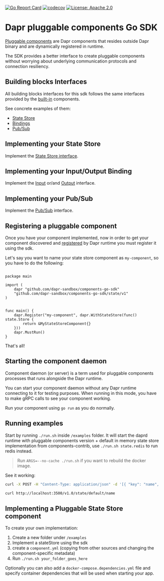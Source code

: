 [![Go Report Card](https://goreportcard.com/badge/github.com/dapr-sandbox/components-go-sdk)](https://goreportcard.com/report/github.com/dapr-sandbox/components-go-sdk)
[![codecov](https://codecov.io/gh/dapr-sandbox/components-go-sdk/branch/main/graph/badge.svg)](https://codecov.io/gh/dapr-sandbox/components-go-sdk)
[![License: Apache 2.0](https://img.shields.io/badge/License-Apache_2.0-blue.svg)](https://github.com/dapr-sandbox/components-go-sdk/blob/main/LICENSE)

# Dapr pluggable components Go SDK

[Pluggable components](https://docs.dapr.io/concepts/components-concept/#built-in-and-pluggable-components) are Dapr components that resides outside Dapr binary and are dynamically registered in runtime.

The SDK provides a better interface to create pluggable components without worrying about underlying communication protocols and connection resiliency.

## Building blocks Interfaces

All building blocks interfaces for this sdk follows the same interfaces provided by the [built-in](https://github.com/dapr/components-contrib) components.

See concrete examples of them:

- [State Store](https://github.com/dapr/components-contrib/tree/master/state)
- [Bindings](https://github.com/dapr/components-contrib/tree/master/bindings)
- [Pub/Sub](https://github.com/dapr/components-contrib/tree/master/pubsub)

## Implementing your State Store

Implement the [State Store interface](https://github.com/dapr/components-contrib/blob/master/state/store.go#L23).

## Implementing your Input/Output Binding

Implement the [Input](https://github.com/dapr/components-contrib/blob/master/bindings/input_binding.go#L24) or/and [Output](https://github.com/dapr/components-contrib/blob/master/bindings/output_binding.go#L24) interface.

## Implementing your Pub/Sub

Implement the [Pub/Sub](https://github.com/dapr/components-contrib/blob/master/pubsub/pubsub.go#L24) interface.

## Registering a pluggable component

Once you have your component implemented, now in order to get your component discovered and [registered](https://docs.dapr.io/operations/components/pluggable-components/pluggable-components-registration/) by Dapr runtime you must register it using the sdk.

Let's say you want to name your state store component as `my-component`, so you have to do the following:

```golang

package main

import (
	dapr "github.com/dapr-sandbox/components-go-sdk"
	"github.com/dapr-sandbox/components-go-sdk/state/v1"
)


func main() {
	dapr.Register("my-component", dapr.WithStateStore(func() state.Store {
		return &MyStateStoreComponent{}
	}))
	dapr.MustRun()
}

```

That's all!

## Starting the component daemon

Component daemon (or server) is a term used for pluggable components processes that runs alongside the Dapr runtime.

You can start your component daemon without any Dapr runtime connecting to it for testing purposes. When running in this mode, you have to make gRPC calls to see your component working.

Run your component using `go run` as you do normally.

## Running examples

Start by running `./run.sh` inside `/examples` folder. It will start the daprd runtime with pluggable components version + default in memory state store implementation from components-contrib, use `./run.sh state.redis` to run redis instead.

> Run `ARGS=--no-cache ./run.sh` if you want to rebuild the docker image.

See it working:

```sh
curl -X POST -H "Content-Type: application/json" -d '[{ "key": "name", "value": "Bruce Wayne", "metadata": { "ttlInSeconds": "60"}}]' http://localhost:3500/v1.0/state/default
```

```sh
curl http://localhost:3500/v1.0/state/default/name
```

## Implementing a Pluggable State Store component

To create your own implementation:

1. Create a new folder under `/examples`
2. Implement a stateStore using the sdk
3. create a `component.yml` (copying from other sources and changing the component-specific metadata)
4. Run `./run.sh your_folder_goes_here`

Optionally you can also add a `docker-compose.dependencies.yml` file and specify container dependencies that will be used when starting your app.
